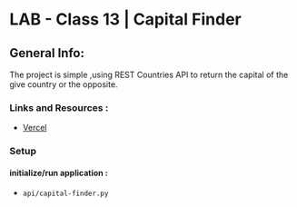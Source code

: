 # LAB - Class 13 | Capital Finder

## General Info:

The project is simple ,using REST Countries API to return the capital of the give country or the opposite.




### Links and Resources :

- [Vercel](https://capital-finder-api-91.vercel.app/api/capital-finder?country=Jordan)


### Setup

#### initialize/run application :

- `api/capital-finder.py`




